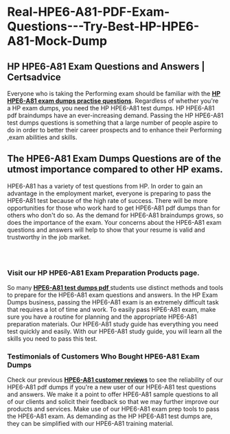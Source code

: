 # Real-HPE6-A81-PDF-Exam-Questions---Try-Best-HP-HPE6-A81-Mock-Dump
<h2><strong>HP HPE6-A81 Exam Questions and Answers | Certsadvice</strong></h2> <p>Everyone who is taking the Performing exam should be familiar with the <a href="http://www.certsadvice.com/hp/hpe6-a81-practice-questions"><strong>HP HPE6-A81 exam dumps practise questions</strong></a>. Regardless of whether you&#39;re a HP exam dumps, you need the HP HPE6-A81 test dumps. HP HPE6-A81 pdf braindumps have an ever-increasing demand. Passing the HP HPE6-A81 test dumps questions is something that a large number of people aspire to do in order to better their career prospects and to enhance their Performing ,exam abilities and skills.</p> <h2><strong>The HPE6-A81 Exam Dumps Questions are of the utmost importance compared to other HP exams.</strong></h2> <p>HPE6-A81 has a variety of test questions from HP. In order to gain an advantage in the employment market, everyone is preparing to pass the HPE6-A81 test because of the high rate of success. There will be more opportunities for those who work hard to get HPE6-A81 pdf dumps than for others who don&#39;t do so. As the demand for HPE6-A81 braindumps grows, so does the importance of the exam. Your concerns about the HPE6-A81 exam questions and answers will help to show that your resume is valid and trustworthy in the job market.</p> <p><a href="http://www.certsadvice.com/hp/hpe6-a81-practice-questions" style="display: block; padding: 1em 0; text-align: center; "><img alt="" src="https://1.bp.blogspot.com/-RUOr8Wn-CRk/YUYAxC8kcHI/AAAAAAAAAnw/F7BbdI3tw8QDj5z8iX0vQAioQzKiUxduwCLcBGAsYHQ/s0/unnamed.jpg" /></a></p> <h3><strong>Visit our HP HPE6-A81 Exam Preparation Products page.</strong></h3> <p>So many <a href="http://www.certsadvice.com/hp/hpe6-a81-practice-questions"><strong>HPE6-A81 test dumps pdf </strong></a>students use distinct methods and tools to prepare for the HPE6-A81 exam questions and answers. In the HP Exam Dumps business, passing the HPE6-A81 exam is an extremely difficult task that requires a lot of time and work. To easily pass HPE6-A81 exam, make sure you have a routine for planning and the appropriate HPE6-A81 preparation materials. Our HPE6-A81 study guide has everything you need test quickly and easily. With our HPE6-A81 study guide, you will learn all the skills you need to pass this test.</p> <h3><strong>Testimonials of Customers Who Bought HPE6-A81 Exam Dumps</strong></h3> <p>Check our previous <a href="http://www.certsadvice.com/hp/hpe6-a81-practice-questions"><strong>HPE6-A81 customer reviews</strong></a> to see the reliability of our HPE6-A81 pdf dumps if you&#39;re a new user of our HPE6-A81 test questions and answers. We make it a point to offer HPE6-A81 sample questions to all of our clients and solicit their feedback so that we may further improve our products and services. Make use of our HPE6-A81 exam prep tools to pass the HPE6-A81 exam. As demanding as the HP HPE6-A81 test dumps are, they can be simplified with our HPE6-A81 training material.</p>
